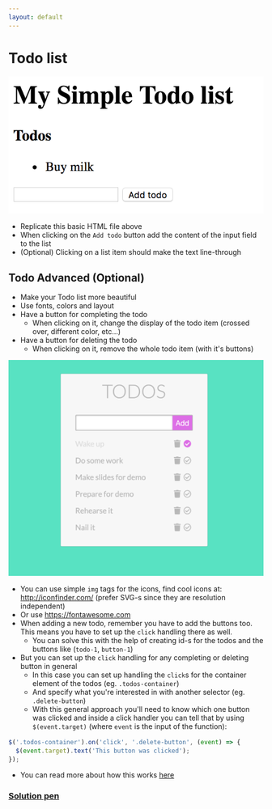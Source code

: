```yaml
---
layout: default
---
```

# Todo list

![Todo list](../assets/todo.png)

- Replicate this basic HTML file above
- When clicking on the `Add todo` button add the content of the input field to the list
- (Optional) Clicking on a list item should make the text line-through

## Todo Advanced (Optional)

- Make your Todo list more beautiful
- Use fonts, colors and layout
- Have a button for completing the todo
  - When clicking on it, change the display of the todo item (crossed over, different color, etc...)
- Have a button for deleting the todo
  - When clicking on it, remove the whole todo item (with it's buttons)

![Advanced todo list](../assets/todos-advanced.png)

- You can use simple `img` tags for the icons, find cool icons at: http://iconfinder.com/ (prefer SVG-s since they are resolution independent)
- Or use https://fontawesome.com
- When adding a new todo, remember you have to add the buttons too. This means you have to set up the `click` handling there as well.
  - You can solve this with the help of creating id-s for the todos and the buttons like (`todo-1`, `button-1`)
- But you can set up the `click` handling for any completing or deleting button in general
  - In this case you can set up handling the `click`s for the container element of the todos (eg. `.todos-container`)
  - And specify what you're interested in with another selector (eg. `.delete-button`)
  - With this general approach you'll need to know which one button was clicked and
    inside a click handler you can tell that by using `$(event.target)` (where `event` is the input of the function):

```js
$('.todos-container').on('click', '.delete-button', (event) => {
  $(event.target).text('This button was clicked');
});
```

- You can read more about how this works [here](https://api.jquery.com/on/)

### [Solution pen](https://codepen.io/adamgyulavari/pen/qBOrrQy)
